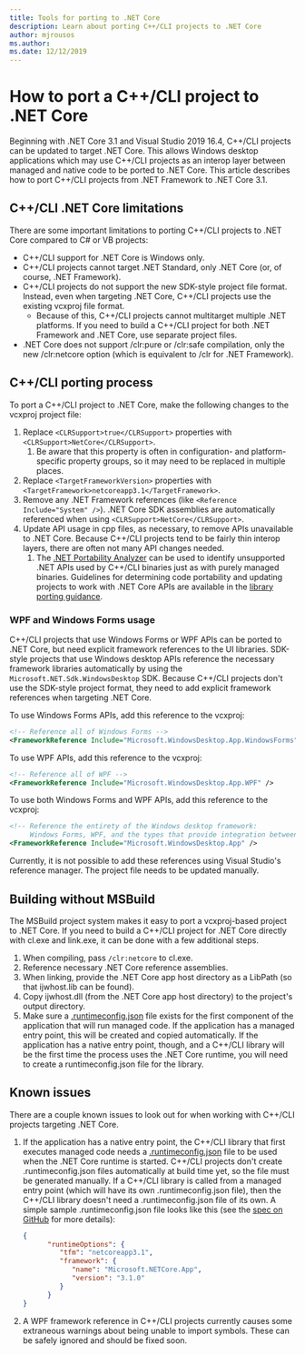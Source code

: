 ```yaml
---
title: Tools for porting to .NET Core
description: Learn about porting C++/CLI projects to .NET Core
author: mjrousos
ms.author: 
ms.date: 12/12/2019
---
```


# How to port a C++/CLI project to .NET Core

Beginning with .NET Core 3.1 and Visual Studio 2019 16.4, C++/CLI projects can be updated to target .NET Core. This allows Windows desktop applications which may use C++/CLI projects as an interop layer between managed and native code to be ported to .NET Core. This article describes how to port C++/CLI projects from .NET Framework to .NET Core 3.1.

## C++/CLI .NET Core limitations

There are some important limitations to porting C++/CLI projects to .NET Core compared to C# or VB projects:

* C++/CLI support for .NET Core is Windows only.
* C++/CLI projects cannot target .NET Standard, only .NET Core (or, of course, .NET Framework).
* C++/CLI projects do not support the new SDK-style project file format. Instead, even when targeting .NET Core, C++/CLI projects use the existing vcxproj file format.
  * Because of this, C++/CLI projects cannot multitarget multiple .NET platforms. If you need to build a C++/CLI project for both .NET Framework and .NET Core, use separate project files.
* .NET Core does not support /clr:pure or /clr:safe compilation, only the new /clr:netcore option (which is equivalent to /clr for .NET Framework).

## C++/CLI porting process

To port a C++/CLI project to .NET Core, make the following changes to the vcxproj project file:

1. Replace `<CLRSupport>true</CLRSupport>` properties with `<CLRSupport>NetCore</CLRSupport>`.
    1. Be aware that this property is often in configuration- and platform-specific property groups, so it may need to be replaced in multiple places.
2. Replace `<TargetFrameworkVersion>` properties with `<TargetFramework>netcoreapp3.1</TargetFramework>`.
3. Remove any .NET Framework references (like `<Reference Include="System" />`). .NET Core SDK assemblies are automatically referenced when using `<CLRSupport>NetCore</CLRSupport>`.
4. Update API usage in cpp files, as necessary, to remove APIs unavailable to .NET Core. Because C++/CLI projects tend to be fairly thin interop layers, there are often not many API changes needed.
    1. The [.NET Portability Analyzer](https://docs.microsoft.com/dotnet/standard/analyzers/portability-analyzer) can be used to identify unsupported .NET APIs used by C++/CLI binaries just as with purely managed binaries. Guidelines for determining code portability and updating projects to work with .NET Core APIs are available in the [library porting guidance](./libraries.md#determining-the-portability-of-your-code).

### WPF and Windows Forms usage

C++/CLI projects that use Windows Forms or WPF APIs can be ported to .NET Core, but need explicit framework references to the UI libraries. SDK-style projects that use Windows desktop APIs reference the necessary framework libraries automatically by using the `Microsoft.NET.Sdk.WindowsDesktop` SDK. Because C++/CLI projects don't use the SDK-style project format, they need to add explicit framework references when targeting .NET Core.

To use Windows Forms APIs, add this reference to the vcxproj:

```xml
<!-- Reference all of Windows Forms -->
<FrameworkReference Include="Microsoft.WindowsDesktop.App.WindowsForms" />
```

To use WPF APIs, add this reference to the vcxproj:

```xml
<!-- Reference all of WPF -->
<FrameworkReference Include="Microsoft.WindowsDesktop.App.WPF" />
```

To use both Windows Forms and WPF APIs, add this reference to the vcxproj:

```xml
<!-- Reference the entirety of the Windows desktop framework:
     Windows Forms, WPF, and the types that provide integration between them -->
<FrameworkReference Include="Microsoft.WindowsDesktop.App" />
```

Currently, it is not possible to add these references using Visual Studio's reference manager. The project file needs to be updated manually.

## Building without MSBuild

The MSBuild project system makes it easy to port a vcxproj-based project to .NET Core. If you need to build a C++/CLI project for .NET Core directly with cl.exe and link.exe, it can be done with a few additional steps.

1. When compiling, pass `/clr:netcore` to cl.exe.
2. Reference necessary .NET Core reference assemblies.
3. When linking, provide the .NET Core app host directory as a LibPath (so that ijwhost.lib can be found).
4. Copy ijwhost.dll (from the .NET Core app host directory) to the project's output directory.
5. Make sure a [.runtimeconfig.json](https://github.com/dotnet/cli/blob/master/Documentation/specs/runtime-configuration-file.md) file exists for the first component of the application that will run managed code. If the application has a managed entry point, this will be created and copied automatically. If the application has a native entry point, though, and a C++/CLI library will be the first time the process uses the .NET Core runtime, you will need to create a runtimeconfig.json file for the library.

## Known issues

There are a couple known issues to look out for when working with C++/CLI projects targeting .NET Core.

1. If the application has a native entry point, the C++/CLI library that first executes managed code needs a [.runtimeconfig.json](https://github.com/dotnet/cli/blob/master/Documentation/specs/runtime-configuration-file.md) file to be used when the .NET Core runtime is started. C++/CLI projects don't create .runtimeconfig.json files automatically at build time yet, so the file must be generated manually. If a C++/CLI library is called from a managed entry point (which will have its own .runtimeconfig.json file), then the C++/CLI library doesn't need a .runtimeconfig.json file of its own. A simple sample .runtimeconfig.json file looks like this (see the [spec on GitHub](https://github.com/dotnet/cli/blob/master/Documentation/specs/runtime-configuration-file.md) for more details):
    ```json
    {
          "runtimeOptions": {
             "tfm": "netcoreapp3.1",
             "framework": {
                "name": "Microsoft.NETCore.App",
                "version": "3.1.0"
             }
          }
    }
    ```
2. A WPF framework reference in C++/CLI projects currently causes some extraneous warnings about being unable to import symbols. These can be safely ignored and should be fixed soon.
